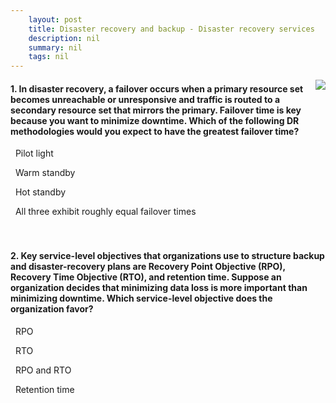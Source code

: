 ```yaml
---
    layout: post
    title: Disaster recovery and backup - Disaster recovery services
    description: nil
    summary: nil
    tags: nil
---
```



 <a target="_blank" href="https://docs.microsoft.com/en-us/learn/modules/cmu-disaster-recovery-backup/3-disaster-recovery-services/"><i class="fas fa-external-link-alt"></i> </a>
 <img align="right" src="https://docs.microsoft.com/en-us/learn/achievements/cmu-cloud-admin/cmu-disaster-recovery-backup.svg">
####  1. In disaster recovery, a failover occurs when a primary resource set becomes unreachable or unresponsive and traffic is routed to a secondary resource set that mirrors the primary. Failover time is key because you want to minimize downtime. Which of the following DR methodologies would you expect to have the greatest failover time?


<i class='fas fa-check-square' style='color: Dodgerblue;'></i> &nbsp;&nbsp;Pilot light

<i class='far fa-square'></i> &nbsp;&nbsp;Warm standby

<i class='far fa-square'></i> &nbsp;&nbsp;Hot standby

<i class='far fa-square'></i> &nbsp;&nbsp;All three exhibit roughly equal failover times
<br />
<br />
<br />

####  2. Key service-level objectives that organizations use to structure backup and disaster-recovery plans are Recovery Point Objective (RPO), Recovery Time Objective (RTO), and retention time. Suppose an organization decides that minimizing data loss is more important than minimizing downtime. Which service-level objective does the organization favor?


<i class='fas fa-check-square' style='color: Dodgerblue;'></i> &nbsp;&nbsp;RPO

<i class='far fa-square'></i> &nbsp;&nbsp;RTO

<i class='far fa-square'></i> &nbsp;&nbsp;RPO and RTO

<i class='far fa-square'></i> &nbsp;&nbsp;Retention time
<br />
<br />
<br />
